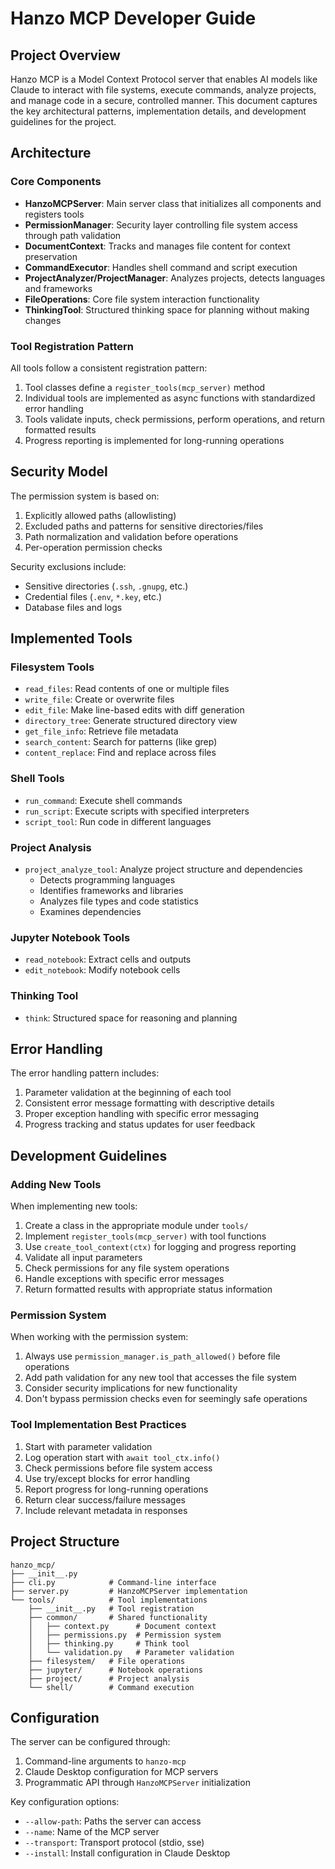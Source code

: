 # Hanzo MCP Developer Guide

## Project Overview

Hanzo MCP is a Model Context Protocol server that enables AI models like Claude to interact with file systems, execute commands, analyze projects, and manage code in a secure, controlled manner. This document captures the key architectural patterns, implementation details, and development guidelines for the project.

## Architecture

### Core Components

- **HanzoMCPServer**: Main server class that initializes all components and registers tools
- **PermissionManager**: Security layer controlling file system access through path validation
- **DocumentContext**: Tracks and manages file content for context preservation
- **CommandExecutor**: Handles shell command and script execution
- **ProjectAnalyzer/ProjectManager**: Analyzes projects, detects languages and frameworks
- **FileOperations**: Core file system interaction functionality
- **ThinkingTool**: Structured thinking space for planning without making changes

### Tool Registration Pattern

All tools follow a consistent registration pattern:
1. Tool classes define a `register_tools(mcp_server)` method
2. Individual tools are implemented as async functions with standardized error handling
3. Tools validate inputs, check permissions, perform operations, and return formatted results
4. Progress reporting is implemented for long-running operations

## Security Model

The permission system is based on:
1. Explicitly allowed paths (allowlisting)
2. Excluded paths and patterns for sensitive directories/files
3. Path normalization and validation before operations
4. Per-operation permission checks

Security exclusions include:
- Sensitive directories (`.ssh`, `.gnupg`, etc.)
- Credential files (`.env`, `*.key`, etc.)
- Database files and logs

## Implemented Tools

### Filesystem Tools
- `read_files`: Read contents of one or multiple files
- `write_file`: Create or overwrite files
- `edit_file`: Make line-based edits with diff generation
- `directory_tree`: Generate structured directory view
- `get_file_info`: Retrieve file metadata
- `search_content`: Search for patterns (like grep)
- `content_replace`: Find and replace across files

### Shell Tools
- `run_command`: Execute shell commands
- `run_script`: Execute scripts with specified interpreters
- `script_tool`: Run code in different languages

### Project Analysis
- `project_analyze_tool`: Analyze project structure and dependencies
  - Detects programming languages
  - Identifies frameworks and libraries
  - Analyzes file types and code statistics
  - Examines dependencies

### Jupyter Notebook Tools
- `read_notebook`: Extract cells and outputs
- `edit_notebook`: Modify notebook cells

### Thinking Tool
- `think`: Structured space for reasoning and planning

## Error Handling

The error handling pattern includes:
1. Parameter validation at the beginning of each tool
2. Consistent error message formatting with descriptive details
3. Proper exception handling with specific error messaging
4. Progress tracking and status updates for user feedback

## Development Guidelines

### Adding New Tools

When implementing new tools:
1. Create a class in the appropriate module under `tools/`
2. Implement `register_tools(mcp_server)` with tool functions
3. Use `create_tool_context(ctx)` for logging and progress reporting
4. Validate all input parameters
5. Check permissions for any file system operations
6. Handle exceptions with specific error messages
7. Return formatted results with appropriate status information

### Permission System

When working with the permission system:
1. Always use `permission_manager.is_path_allowed()` before file operations
2. Add path validation for any new tool that accesses the file system
3. Consider security implications for new functionality
4. Don't bypass permission checks even for seemingly safe operations

### Tool Implementation Best Practices

1. Start with parameter validation
2. Log operation start with `await tool_ctx.info()`
3. Check permissions before file system access
4. Use try/except blocks for error handling
5. Report progress for long-running operations
6. Return clear success/failure messages
7. Include relevant metadata in responses

## Project Structure

```
hanzo_mcp/
├── __init__.py
├── cli.py            # Command-line interface
├── server.py         # HanzoMCPServer implementation
└── tools/            # Tool implementations
    ├── __init__.py   # Tool registration
    ├── common/       # Shared functionality
    │   ├── context.py      # Document context
    │   ├── permissions.py  # Permission system
    │   ├── thinking.py     # Think tool
    │   └── validation.py   # Parameter validation
    ├── filesystem/   # File operations
    ├── jupyter/      # Notebook operations
    ├── project/      # Project analysis
    └── shell/        # Command execution
```

## Configuration

The server can be configured through:
1. Command-line arguments to `hanzo-mcp`
2. Claude Desktop configuration for MCP servers
3. Programmatic API through `HanzoMCPServer` initialization

Key configuration options:
- `--allow-path`: Paths the server can access
- `--name`: Name of the MCP server
- `--transport`: Transport protocol (stdio, sse)
- `--install`: Install configuration in Claude Desktop
